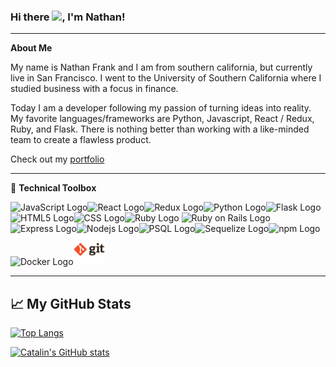### Hi there <img src="https://raw.githubusercontent.com/MartinHeinz/MartinHeinz/master/wave.gif" width="30px">, I'm Nathan!
---
**About Me**

My name is Nathan Frank and I am from southern california, but currently live in San Francisco. I went to the University of Southern California where I studied business with a focus in finance.

Today I am a developer following my passion of turning ideas into reality. My favorite languages/frameworks are Python, Javascript, React / Redux, Ruby, and Flask. There is nothing better than working with a like-minded team to create a flawless product.

Check out my <a target='_blank' href='https://nathanfrank285.github.io/'> portfolio </a>

---
🧰  **Technical Toolbox**

<img src="https://cdn.worldvectorlogo.com/logos/logo-javascript.svg" alt="JavaScript Logo" width="50" height="50"/><img src="https://cdn.worldvectorlogo.com/logos/react-2.svg" alt="React Logo" width="50" height="50"/><img src="https://cdn.worldvectorlogo.com/logos/redux.svg" alt="Redux Logo" width="50" height="50"/><img src="https://cdn.worldvectorlogo.com/logos/python-5.svg" alt="Python Logo" width="50" height="50"/><img src="https://cdn.worldvectorlogo.com/logos/flask.svg" alt="Flask Logo" width="50" height="50"/><img src="https://cdn.worldvectorlogo.com/logos/html5-2.svg" alt="HTML5 Logo" width="50" height="50"/><img src="https://cdn.worldvectorlogo.com/logos/css3.svg" alt="CSS Logo" width="50" height="50"/><img src="https://cdn.worldvectorlogo.com/logos/ruby.svg" alt="Ruby Logo" width="50" height="50"/>
<img src="https://cdn.worldvectorlogo.com/logos/rails-1.svg" alt="Ruby on Rails Logo" width="50" height="50"/><img src="https://cdn.worldvectorlogo.com/logos/express-109.svg" alt="Express Logo" width="50" height="50"/><img src="https://cdn.worldvectorlogo.com/logos/nodejs-2.svg" alt="Nodejs Logo" width="50" height="50"/><img src="https://cdn.worldvectorlogo.com/logos/postgresql.svg" alt="PSQL Logo" width="50" height="50"/><img src="https://cdn.freebiesupply.com/logos/large/2x/sequelize-logo-png-transparent.png" alt="Sequelize Logo" width="50" height="50"/><img src="https://cdn.worldvectorlogo.com/logos/npm.svg" alt="npm Logo" width="50" height="50"/><img src="https://cdn.worldvectorlogo.com/logos/docker.svg" alt="Docker Logo" width="50" height="50"/><img src="https://raw.githubusercontent.com/devicons/devicon/7a4ca8aa871d6dca81691e018d31eed89cb70a76/icons/git/git-original-wordmark.svg" alt="Git Logo" width="50" height="50"/>

---
## &#x1f4c8; My GitHub Stats

[![Top Langs](https://github-readme-stats.vercel.app/api/top-langs/?username=NathanFrank285&langs_count=7&theme=gruvbox&layout=compact)](https://github.com/anuraghazra/github-readme-stats)

[![Catalin's GitHub stats](https://github-readme-stats.vercel.app/api?username=NathanFrank285&hide=issues,contribs&theme=gruvbox)](https://github.com/anuraghazra/github-readme-stats)

<!--
**NathanFrank285/NathanFrank285** is a ✨ _special_ ✨ repository because its `README.md` (this file) appears on your GitHub profile.

Here are some ideas to get you started:

- 🔭 I’m currently working on ...
- 🌱 I’m currently learning ...
- 👯 I’m looking to collaborate on ...
- 🤔 I’m looking for help with ...
- 💬 Ask me about ...
- 📫 How to reach me: ...
- 😄 Pronouns: ...
- ⚡ Fun fact: ...
-->
